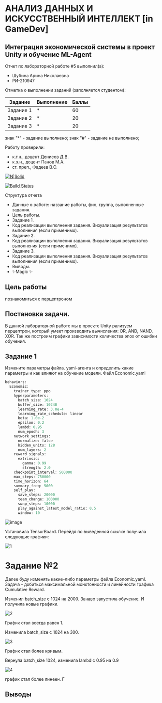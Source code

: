 # АНАЛИЗ ДАННЫХ И ИСКУССТВЕННЫЙ ИНТЕЛЛЕКТ [in GameDev]
## Интеграция экономической системы в проект Unity и обучение ML-Agent
Отчет по лабораторной работе #5 выполнил(а):
- Шубина Арина Николаевна
- РИ-210947

Отметка о выполнении заданий (заполняется студентом):

| Задание | Выполнение | Баллы |
| ------ | ------ | ------ |
| Задание 1 | * | 60 |
| Задание 2 | * | 20 |
| Задание 3 | * | 20 |

знак "*" - задание выполнено; знак "#" - задание не выполнено;

Работу проверили:
- к.т.н., доцент Денисов Д.В.
- к.э.н., доцент Панов М.А.
- ст. преп., Фадеев В.О.

[![N|Solid](https://cldup.com/dTxpPi9lDf.thumb.png)](https://nodesource.com/products/nsolid)

[![Build Status](https://travis-ci.org/joemccann/dillinger.svg?branch=master)](https://travis-ci.org/joemccann/dillinger)

Структура отчета

- Данные о работе: название работы, фио, группа, выполненные задания.
- Цель работы.
- Задание 1.
- Код реализации выполнения задания. Визуализация результатов выполнения (если применимо).
- Задание 2.
- Код реализации выполнения задания. Визуализация результатов выполнения (если применимо).
- Задание 3.
- Код реализации выполнения задания. Визуализация результатов выполнения (если применимо).
- Выводы.
- ✨Magic ✨

## Цель работы
познакомиться с перцептроном
## Постановка задачи.
В данной лабораторной работе мы в проекте Unity рализуем перцептрон, который умеет производить вычисления: OR, AND, NAND, XOR. Так же построим графики зависимости количества эпох от ошибки обучения. 


## Задание 1
Измените параметры файла. yaml-агента и определить какие параметры и 
как влияют на обучение модели.
Файл Economic.yaml
```py
behaviors:
  Economic:
    trainer_type: ppo
    hyperparameters:
      batch_size: 1024
      buffer_size: 10240
      learning_rate: 3.0e-4
      learning_rate_schedule: linear
      beta: 1.0e-2
      epsilon: 0.2
      lambd: 0.95
      num_epoch: 3      
    network_settings:
      normalize: false
      hidden_units: 128
      num_layers: 2
    reward_signals:
      extrinsic:
        gamma: 0.99
        strength: 2.0
    checkpoint_interval: 500000
    max_steps: 750000
    time_horizon: 64
    summary_freq: 5000
    self_play:
      save_steps: 20000
      team_change: 100000
      swap_steps: 10000
      play_against_latest_model_ratio: 0.5
      window: 10
```
![image](https://user-images.githubusercontent.com/114181560/205019212-65af9247-84bd-45c6-8c4f-daf0e335ce55.png)

Установилa TensorBoard. Перейдя по выведенной ссылке получила следующие графики:

![1](https://user-images.githubusercontent.com/114181560/205024781-cdec15c7-2483-4c42-8d71-8b1d529f1d98.png)

# Задание №2
Далее буду изменять какие-либо параметры файла Economic.yaml. Задача - добиться максимальной монотонности и линейности графика Cumulative Reward.

Изменил batch_size с 1024 на 2000. Занаво запустила обучение. И получила новые графики.

![2](https://user-images.githubusercontent.com/114181560/205024813-97dc013d-7b58-4121-841b-ceea33cb2515.png)

График стал всегда равен 1.


Изменила batch_size с 1024 на 300. 

![3](https://user-images.githubusercontent.com/114181560/205024894-f67c371a-cf6b-4de4-bf43-332b91e3aa91.png)

График стал более кривым.


Вернула batch_size 1024, изменила lambd с 0.95 на 0.9

![4](https://user-images.githubusercontent.com/114181560/205024958-c0e2d8b0-ecce-4ca2-a9f6-723165611c77.png)


график стал более линеен.
Г


## Выводы
